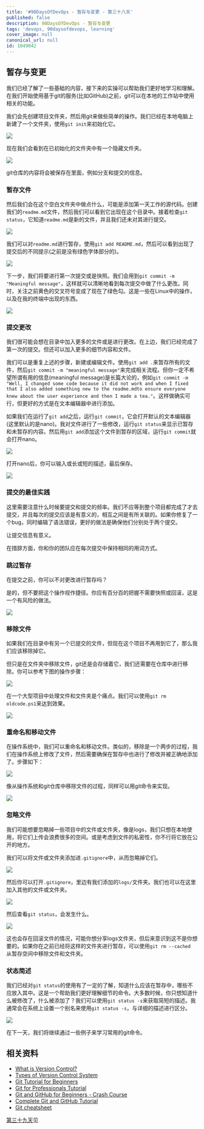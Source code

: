 ```yaml
---
title: '#90DaysOfDevOps - 暂存与变更 - 第三十八天'
published: false
description: 90DaysOfDevOps - 暂存与变更
tags: 'devops, 90daysofdevops, learning'
cover_image: null
canonical_url: null
id: 1049042
---
```


## 暂存与变更

我们已经了解了一些基础的内容，接下来的实操可以帮助我们更好地学习和理解。在我们开始使用基于git的服务(比如GitHub)之前，git可以在本地的工作站中使用相关的功能。

我们会先创建项目文件夹，然后用git来做些简单的操作。我们已经在本地电脑上新建了一个文件夹，使用`git init`来初始化它。

![](../../Days/Images/Day38_Git1.png)

现在我们会看到在已初始化的文件夹中有一个隐藏文件夹。

![](../../Days/Images/Day38_Git2.png)

git仓库的内容将会被保存在里面，例如分支和提交的信息。

### 暂存文件

然后我们会在这个空白文件夹中做点什么，可能是添加第一天工作的源代码。创建我们的`readme.md`文件，然后我们可以看到它出现在这个目录中。接着检查`git status`，它知道`readme.md`是新的文件，并且我们还未对其进行提交。

![](../../Days/Images/Day38_Git3.png)

我们可以对`readme.md`进行暂存，使用`git add README.md`，然后可以看到出现了提交后的不同提示(之前是没有绿色字体部分的)。

![](../../Days/Images/Day38_Git4.png)

下一步，我们将要进行第一次提交或是快照。我们会用到`git commit -m "Meaningful message"`，这样就可以清晰地看到每次提交中做了什么更改。同时，关注之前黄色的交叉符号变成了现在了绿色勾。这是一些在Linux中的操作，以及在我的终端中出现的东西。

![](../../Days/Images/Day38_Git5.png)

### 提交更改

我们很可能会想在目录中加入更多的文件或是进行更改。在上边，我们已经完成了第一次的提交。但还可以加入更多的细节内容和文件。

我们可以是重复上述的步骤，新建或编辑文件。使用`git add .`来暂存所有的文件，然后`git commit -m "meaningful message"`来完成相关流程。但你一定不希望所谓有用的信息(meaningful message)是长篇大论的，例如`git commit -m "Well, I changed some code because it did not work and when I fixed that I also added something new to the readme.mdto ensure everyone knew about the user experience and then I made a tea."`。这样做确实可行，但更好的方式是在文本编辑器中进行添加。

如果我们在运行了`git add`之后，运行`git commit`，它会打开默认的文本编辑器(这里默认的是nano)。我对文件进行了一些修改，运行`git status`来显示已暂存和未暂存的内容。然后用`git add`添加这个文件到暂存的区域，运行`git commit`就会打开nano。

![](../../Days/Images/Day38_Git6.png)

打开nano后，你可以输入或长或短的描述，最后保存。

![](../../Days/Images/Day38_Git7.png)

### 提交的最佳实践

这里需要注意什么时候要提交和提交的频率。我们不应等到整个项目都完成了才去提交，并且每次的提交应该是有意义的，相互之间是有所关联的。如果你修复了一个bug，同时编辑了语法错误，更好的做法是确保他们分别处于两个提交。

让提交信息有意义。

在措辞方面，你和你的团队应在每次提交中保持相同的用词方式。

### 跳过暂存

在提交之前，你可以不对更改进行暂存吗？

是的，但不要把这个操作视作捷径。你应有百分百的把握不需要快照或回滚，这是一个有风险的做法。

![](../../Days/Images/Day38_Git8.png)

### 移除文件

如果我们在目录中有另一个已提交的文件，但现在这个项目不再用到它了，那么我们应该移除掉它。

但只是在文件夹中移除文件，git还是会存储着它，我们还需要在仓库中进行移除。你可以参考下图的操作步骤：

![](../../Days/Images/Day38_Git9.png)

在一个大型项目中处理文件和文件夹是个痛点。我们可以使用`git rm oldcode.ps1`来达到效果。

![](../../Days/Images/Day38_Git10.png)

### 重命名和移动文件

在操作系统中，我们可以重命名和移动文件。类似的，移除是一个两步的过程，我们在操作系统上修改了文件，然后需要确保在暂存中也进行了修改并被正确地添加了。步骤如下：

![](../../Days/Images/Day38_Git11.png)

像从操作系统和git仓库中移除文件的过程，同样可以用git命令来实现。

![](../../Days/Images/Day38_Git12.png)

### 忽略文件

我们可能想要忽略掉一些项目中的文件或文件夹，像是logs，我们只想在本地使用，将它们上传会浪费很多的空间。或是考虑到文件的私密性，你不行将它放在公开的地方。

我们可以将文件或文件夹添加进`.gitignore`中，从而忽略掉它们。

![](../../Days/Images/Day38_Git13.png)

然后你可以打开`.gitignore`，里边有我们添加的`logs/`文件夹。我们也可以在这里加入其他的文件或文件夹。

![](../../Days/Images/Day38_Git14.png)

然后查看`git status`，会发生什么。

![](../../Days/Images/Day38_Git15.png)

这也会存在回滚文件的情况，可能你想分享logs文件夹，但后来意识到这不是你想要的。如果你在之前已经将这样的文件夹进行暂存，可以使用`git rm --cached `从暂存空间中移除文件和文件夹。

### 状态简述

我们已经对`git status`的使用有了一定的了解，知道什么应该在暂存中，哪些不应放入其中。这是一个帮助我们更好理解细节的命令。大多数时候，你只想知道什么被修改了，什么被添加了？我们可以使用`git status -s`来获取简短的描述。我通常会在系统上设置一个别名来使用`git status -s`，与详细的描述进行区分。

![](../../Days/Images/Day38_Git16.png)

在下一天，我们将继续通过一些例子来学习常用的git命令。

## 相关资料

- [What is Version Control?](https://www.youtube.com/watch?v=Yc8sCSeMhi4)
- [Types of Version Control System](https://www.youtube.com/watch?v=kr62e_n6QuQ)
- [Git Tutorial for Beginners](https://www.youtube.com/watch?v=8JJ101D3knE&t=52s)
- [Git for Professionals Tutorial](https://www.youtube.com/watch?v=Uszj_k0DGsg)
- [Git and GitHub for Beginners - Crash Course](https://www.youtube.com/watch?v=RGOj5yH7evk&t=8s)
- [Complete Git and GitHub Tutorial](https://www.youtube.com/watch?v=apGV9Kg7ics)
- [Git cheatsheet](https://www.atlassian.com/git/tutorials/atlassian-git-cheatsheet)

[第三十九天](day39.md)见
